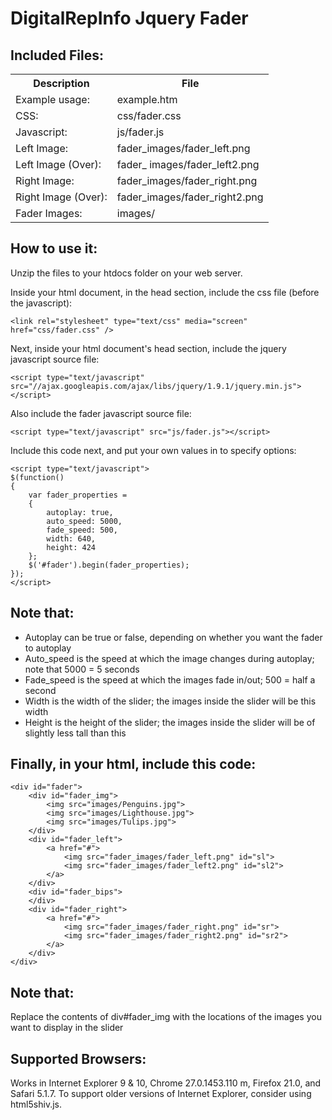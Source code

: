 DigitalRepInfo Jquery Fader
===========================

Included Files:
---------------
<table>
  <tr><th>Description</th><th>File</th></tr>
  <tr><td>Example usage:</td><td>example.htm</td></tr>
  <tr><td>CSS:</td><td>css/fader.css</td></tr>
  <tr><td>Javascript:</td><td>js/fader.js</td></tr>
  <tr><td>Left Image:</td><td>fader_images/fader_left.png</td></tr>
  <tr><td>Left Image (Over):</td><td>fader_ images/fader_left2.png</td></tr>
  <tr><td>Right Image:</td><td>fader_images/fader_right.png</td></tr>
  <tr><td>Right Image (Over):</td><td>fader_images/fader_right2.png</td></tr>
  <tr><td>Fader Images:</td><td>images/</td></tr>
</table>

How to use it:
--------------

Unzip the files to your htdocs folder on your web server. 

Inside your html document, in the head section, include the css file (before the javascript):
```
<link rel="stylesheet" type="text/css" media="screen" href="css/fader.css" />
```
Next, inside your html document's head section, include the jquery javascript source file:
```
<script type="text/javascript" src="//ajax.googleapis.com/ajax/libs/jquery/1.9.1/jquery.min.js"></script> 
```
Also include the fader javascript source file: 
```
<script type="text/javascript" src="js/fader.js"></script> 
```
Include this code next, and put your own values in to specify options: 
```
<script type="text/javascript">
$(function()
{
    var fader_properties = 
    {
        autoplay: true, 
        auto_speed: 5000,
        fade_speed: 500,
        width: 640,
        height: 424
    };
    $('#fader').begin(fader_properties);
});
</script> 
```
Note that:
----------

- Autoplay can be true or false, depending on whether you want the fader to autoplay
- Auto_speed is the speed at which the image changes during autoplay; note that 5000 = 5 seconds
- Fade_speed is the speed at which the images fade in/out; 500 = half a second
- Width is the width of the slider; the images inside the slider will be this width
- Height is the height of the slider; the images inside the slider will be of slightly less tall than this

Finally, in your html, include this code:
-----------------------------------------
```
<div id="fader">
    <div id="fader_img">
        <img src="images/Penguins.jpg">
        <img src="images/Lighthouse.jpg">
        <img src="images/Tulips.jpg">
    </div>
    <div id="fader_left">
        <a href="#">
            <img src="fader_images/fader_left.png" id="sl">
            <img src="fader_images/fader_left2.png" id="sl2">
        </a>
    </div>
    <div id="fader_bips">
    </div>
    <div id="fader_right">
        <a href="#">
            <img src="fader_images/fader_right.png" id="sr">
            <img src="fader_images/fader_right2.png" id="sr2">
        </a>
    </div>
</div>
```
Note that:
----------

Replace the contents of div#fader_img with the locations of the images you want to display in the slider

Supported Browsers:
-------------------

Works in Internet Explorer 9 & 10, Chrome 27.0.1453.110 m, Firefox 21.0, and Safari 5.1.7. 
To support older versions of Internet Explorer, consider using html5shiv.js.